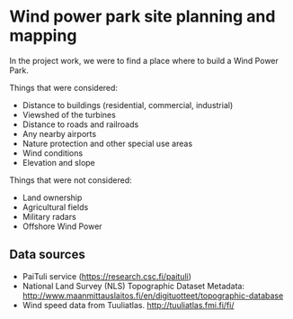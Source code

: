# Wind power park site planning and mapping

In the project work, we were to find a place where to build a Wind Power Park. 

Things that were considered:

- Distance to buildings (residential, commercial, industrial)
- Viewshed of the turbines
- Distance to roads and railroads
- Any nearby airports
- Nature protection and other special use areas
- Wind conditions
- Elevation and slope

Things that were  not considered:

- Land ownership
- Agricultural fields 
- Military radars 
- Offshore Wind Power

## Data sources

- PaiTuli service (https://research.csc.fi/paituli)
- National Land Survey (NLS) Topographic Dataset Metadata: http://www.maanmittauslaitos.fi/en/digituotteet/topographic-database 
- Wind speed data from Tuuliatlas. http://tuuliatlas.fmi.fi/fi/
